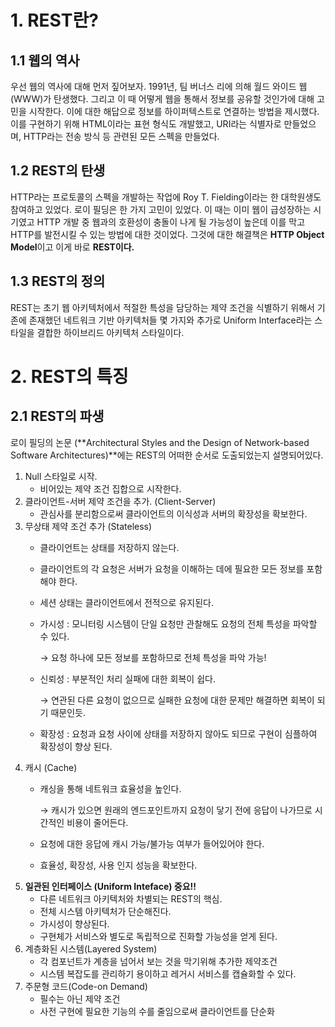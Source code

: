# 1. REST란?

## 1.1 웹의 역사

우선 웹의 역사에 대해 먼저 짚어보자. 1991년, 팀 버너스 리에 의해 월드 와이드 웹(WWW)가 탄생했다. 그리고 이 때 어떻게 웹을 통해서 정보를 공유할 것인가에 대해 고민을 시작한다. 이에 대한 해답으로 정보를 하이퍼텍스트로 연결하는 방법을 제시했다. 이를 구현하기 위해 HTML이라는 표현 형식도 개발했고, URI라는 식별자로 만들었으며, HTTP라는 전송 방식 등 관련된 모든 스펙을 만들었다.

## 1.2 REST의 탄생

HTTP라는 프로토콜의 스펙을 개발하는 작업에 Roy T. Fielding이라는 한 대학원생도 참여하고 있었다. 로이 필딩은 한 가지 고민이 있었다. 이 때는 이미 웹이 급성장하는 시기였고 HTTP 개발 중 웹과의 호환성이 충돌이 나게 될 가능성이 높은데 이를 막고 HTTP를 발전시킬 수 있는 방법에 대한 것이었다. 그것에 대한 해결책은 **HTTP Object Model**이고 이게 바로 **REST이다.**

## 1.3 REST의 정의

REST는 초기 웹 아키텍처에서 적절한 특성을 담당하는 제약 조건을 식별하기 위해서 기존에 존재했던 네트워크 기반 아키텍처들 몇 가지와 추가로 Uniform Interface라는 스타일을 결합한 하이브리드 아키텍처 스타일이다.

# 2. REST의 특징

## 2.1 REST의 파생

로이 필딩의 논문 (**Architectural Styles and the Design of Network-based Software Architectures)**에는 REST의 어떠한 순서로 도출되었는지 설명되어있다.

1. Null 스타일로 시작.
    - 비어있는 제약 조건 집합으로 시작한다.
2. 클라이언트-서버 제약 조건을 추가. (Client-Server)
    - 관심사를 분리함으로써 클라이언트의 이식성과 서버의 확장성을 확보한다.
3. 무상태 제약 조건 추가 (Stateless)
    - 클라이언트는 상태를 저장하지 않는다.
    - 클라이언트의 각 요청은 서버가 요청을 이해하는 데에 필요한 모든 정보를 포함해야 한다.
    - 세션 상태는 클라이언트에서 전적으로 유지된다.
    - 가시성 : 모니터링 시스템이 단일 요청만 관찰해도 요청의 전체 특성을 파악할 수 있다.
        
        → 요청 하나에 모든 정보를 포함하므로 전체 특성을 파악 가능!
        
    - 신뢰성 : 부분적인 처리 실패에 대한 회복이 쉽다.
        
        → 연관된 다른 요청이 없으므로 실패한 요청에 대한 문제만 해결하면 회복이 되기 때문인듯.
        
    - 확장성 : 요청과 요청 사이에 상태를 저장하지 않아도 되므로 구현이 심플하여 확장성이 향상 된다.
4. 캐시 (Cache)
    - 캐싱을 통해 네트워크 효율성을 높인다.
        
        → 캐시가 있으면 원래의 엔드포인트까지 요청이 닿기 전에 응답이 나가므로 시간적인 비용이 줄어든다.
        
    - 요청에 대한 응답에 캐시 가능/불가능 여부가 들어있어야 한다.
    - 효율성, 확장성, 사용 인지 성능을 확보한다.
5. **일관된 인터페이스 (Uniform Inteface) 중요!!** 
    - 다른 네트워크 아키텍처와 차별되는 REST의 핵심.
    - 전체 시스템 아키텍처가 단순해진다.
    - 가시성이 향상된다.
    - 구현체가 서비스와 별도로 독립적으로 진화할 가능성을 얻게 된다.
6. 계층화된 시스템(Layered System)
    - 각 컴포넌트가 계층을 넘어서 보는 것을 막기위해 추가한 제약조건
    - 시스템 복잡도를 관리하기 용이하고 레거시 서비스를 캡슐화할 수 있다.
7. 주문형 코드(Code-on Demand)
    - 필수는 아닌 제약 조건
    - 사전 구현에 필요한 기능의 수를 줄임으로써 클라이언트를 단순화